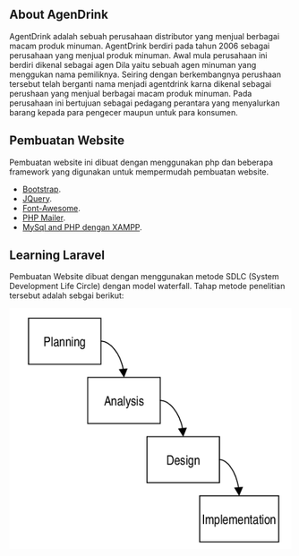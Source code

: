 ## About AgenDrink

AgentDrink adalah sebuah perusahaan distributor yang menjual berbagai macam produk minuman. AgentDrink berdiri pada tahun 2006 sebagai perusahaan yang menjual produk minuman. Awal mula perusahaan ini berdiri dikenal sebagai agen Dila yaitu sebuah agen minuman yang menggukan nama pemiliknya. Seiring dengan berkembangnya perushaan tersebut telah berganti nama menjadi agentdrink karna dikenal sebagai perushaan yang menjual berbagai macam produk minuman. Pada perusahaan ini bertujuan sebagai pedagang perantara yang menyalurkan barang kepada para pengecer maupun untuk para konsumen.

## Pembuatan Website

Pembuatan website ini dibuat dengan menggunakan php dan beberapa framework yang digunakan untuk mempermudah pembuatan website.

- [Bootstrap](https://getbootstrap.com/).
- [JQuery](https://jquery.com/).
- [Font-Awesome](https://fontawesome.com/).
- [PHP Mailer](https://github.com/PHPMailer/PHPMailer).
- [MySql and PHP dengan XAMPP](https://www.apachefriends.org/download.html).


## Learning Laravel

Pembuatan Website dibuat dengan menggunakan metode SDLC (System Development Life Circle) dengan model waterfall. Tahap metode penelitian tersebut adalah sebgai berikut:

<p align="center">
        <img src="https://github.com/SafnaPrasetiono/Inventory-Agen-Minuman/blob/main/image/SDLC-Waterfall-Model.png" alt="SDLC">
</p>
